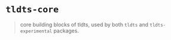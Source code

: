 # `tldts-core`

> core building blocks of tldts, used by both `tldts` and `tldts-experimental` packages.
